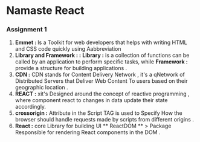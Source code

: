 <h1>Namaste React</h1>
<h3> Assignment 1 </h3>
<ol>
    <li>
        <b> Emmet : </b>
        <span>Is a Toolkit for web developers that helps with writing HTML and CSS code quickly using
            Aabbreviation</span>
    </li>
    <li>
        <b> Library and Framework : :</b>
        <b>Library :</b>
        <span>is a collection of functions can be called by an application to perform specific tasks, while </span>
        <b>Framework :</b> <span> provide a structure for building applications . </span>
    </li>
    <li>
        <b> CDN :</b> <span> CDN stands for Content Delivery Network , it's a qNetwork of Distributed Servers that
            Deliver Web Content To users based on their geographic location . </span>
    </li>
    <li>
        <b> REACT :</b> <span>xit's Designed around the concept of reactive programming , where component react to
            changes in data update their state accordingly.</span>
    </li>
    <li>
        <b> crossorigin :</b> <span> Attribute in the Script TAG is used to Specify How the browser should handle
            requests made by scripts from different origins .</span>
    </li>
    <li>
        <b> React :</b>
        <span> core Library for building UI ** ReactDOM ** > Package Responsible for rendering React components in the
            DOM . </span>
    </li>
</ol>

